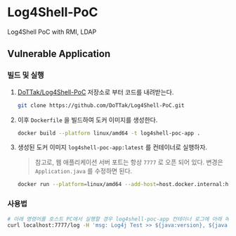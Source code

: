 # Log4Shell-PoC
Log4Shell PoC with RMI, LDAP

## Vulnerable Application

### 빌드 및 실행

1. [DoTTak/Log4Shell-PoC](https://github.com/DoTTak/Log4Shell-PoC) 저장소로 부터 코드를 내려받는다.
    
    ```bash
    git clone https://github.com/DoTTak/Log4Shell-PoC.git
    ```
    
2. 이후 `Dockerfile` 을 빌드하여 도커 이미지를 생성한다.
    
    ```bash
    docker build --platform linux/amd64 -t log4shell-poc-app .
    ```
    
3. 생성된 도커 이미지 `log4shell-poc-app:latest` 를 컨테이너로 실행하자.
    
    > 참고로, 웹 애플리케이션 서버 포트는 항상 `7777` 로 오픈 되어 있다. 변경은 `Application.java` 를 수정하면 된다.
    > 
    
    ```bash
    docker run --platform=linux/amd64 --add-host=host.docker.internal:host-gateway --name log4shell-poc-app -p 7777:7777 log4shell-poc-app
    ```

### 사용법

```bash
# 아래 명령어를 호스트 PC에서 실행할 경우 log4shell-poc-app 컨테이너 로그에 아래 메시지(헤더 'msg')가 출력된다.
curl localhost:7777/log -H 'msg: Log4j Test >> ${java:version}, ${java:vm}, ${env:PATH}'
```